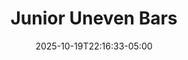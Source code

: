 ---
weight: 300
title: "Junior Uneven Bars"
description: "2025 uneven bars scores for all meets"
icon: "article"
date: "2025-10-19T22:16:33-05:00"
lastmod: "2025-10-19T22:16:33-05:00"
draft: false
toc: true
---
